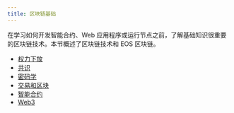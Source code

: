 ```yaml
---
title: 区块链基础
---
```


在学习如何开发智能合约、Web 应用程序或运行节点之前，了解基础知识很重要
的区块链技术。本节概述了区块链技术和 EOS 区块链。

* [权力下放](./10_decentralization.md)
* [共识](./20_consensus.md)
* [密码学](./30_cryptography.md)
* [交易和区块](./40_transactions-and-blocks.md)
* [智能合约](./50_smart-contracts.md)
* [Web3](./60_web3.md)
